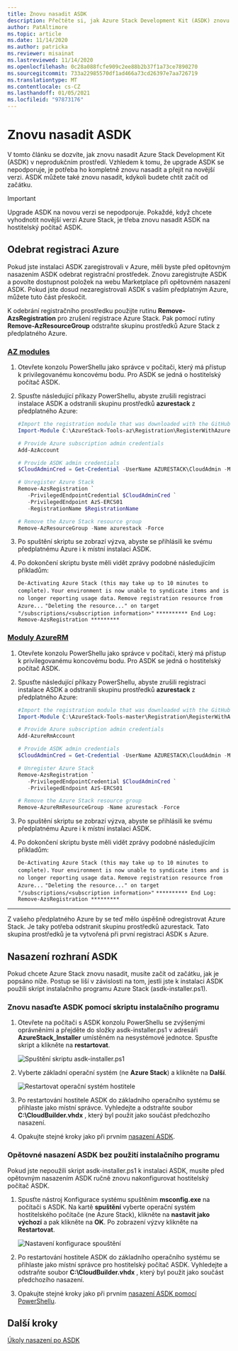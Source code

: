 ```yaml
---
title: Znovu nasadit ASDK
description: Přečtěte si, jak Azure Stack Development Kit (ASDK) znovu nasadit.
author: PatAltimore
ms.topic: article
ms.date: 11/14/2020
ms.author: patricka
ms.reviewer: misainat
ms.lastreviewed: 11/14/2020
ms.openlocfilehash: 0c28a088fcfe909c2ee88b2b37f1a73ce7890270
ms.sourcegitcommit: 733a22985570df1ad466a73cd26397e7aa726719
ms.translationtype: MT
ms.contentlocale: cs-CZ
ms.lasthandoff: 01/05/2021
ms.locfileid: "97873176"
---
```

# <a name="redeploy-the-asdk"></a>Znovu nasadit ASDK
V tomto článku se dozvíte, jak znovu nasadit Azure Stack Development Kit (ASDK) v neprodukčním prostředí. Vzhledem k tomu, že upgrade ASDK se nepodporuje, je potřeba ho kompletně znovu nasadit a přejít na novější verzi. ASDK můžete také znovu nasadit, kdykoli budete chtít začít od začátku.

> [!IMPORTANT]
> Upgrade ASDK na novou verzi se nepodporuje. Pokaždé, když chcete vyhodnotit novější verzi Azure Stack, je třeba znovu nasadit ASDK na hostitelský počítač ASDK.

## <a name="remove-azure-registration"></a>Odebrat registraci Azure 
Pokud jste instalaci ASDK zaregistrovali v Azure, měli byste před opětovným nasazením ASDK odebrat registrační prostředek. Znovu zaregistrujte ASDK a povolte dostupnost položek na webu Marketplace při opětovném nasazení ASDK. Pokud jste dosud nezaregistrovali ASDK s vaším předplatným Azure, můžete tuto část přeskočit.

K odebrání registračního prostředku použijte rutinu **Remove-AzsRegistration** pro zrušení registrace Azure Stack. Pak pomocí rutiny **Remove-AzResourceGroup** odstraňte skupinu prostředků Azure Stack z předplatného Azure.

### <a name="az-modules"></a>[AZ modules](#tab/az)

1. Otevřete konzolu PowerShellu jako správce v počítači, který má přístup k privilegovanému koncovému bodu. Pro ASDK se jedná o hostitelský počítač ASDK.

2. Spusťte následující příkazy PowerShellu, abyste zrušili registraci instalace ASDK a odstranili skupinu prostředků **azurestack** z předplatného Azure:

   ```powershell    
   #Import the registration module that was downloaded with the GitHub tools
   Import-Module C:\AzureStack-Tools-az\Registration\RegisterWithAzure.psm1

   # Provide Azure subscription admin credentials
   Add-AzAccount

   # Provide ASDK admin credentials
   $CloudAdminCred = Get-Credential -UserName AZURESTACK\CloudAdmin -Message "Enter the cloud domain credentials to access the privileged endpoint"

   # Unregister Azure Stack
   Remove-AzsRegistration `
      -PrivilegedEndpointCredential $CloudAdminCred `
      -PrivilegedEndpoint AzS-ERCS01
      -RegistrationName $RegistrationName

   # Remove the Azure Stack resource group
   Remove-AzResourceGroup -Name azurestack -Force
   ```

3. Po spuštění skriptu se zobrazí výzva, abyste se přihlásili ke svému předplatnému Azure i k místní instalaci ASDK.
4. Po dokončení skriptu byste měli vidět zprávy podobné následujícím příkladům:

    `De-Activating Azure Stack (this may take up to 10 minutes to complete).` `Your environment is now unable to syndicate items and is no longer reporting usage data.`
    `Remove registration resource from Azure...`
    `"Deleting the resource..." on target "/subscriptions/<subscription information>"`
    `********** End Log: Remove-AzsRegistration *********`

### <a name="azurerm-modules"></a>[Moduly AzureRM](#tab/azurerm)

1. Otevřete konzolu PowerShellu jako správce v počítači, který má přístup k privilegovanému koncovému bodu. Pro ASDK se jedná o hostitelský počítač ASDK.

2. Spusťte následující příkazy PowerShellu, abyste zrušili registraci instalace ASDK a odstranili skupinu prostředků **azurestack** z předplatného Azure:

   ```powershell    
   #Import the registration module that was downloaded with the GitHub tools
   Import-Module C:\AzureStack-Tools-master\Registration\RegisterWithAzure.psm1

   # Provide Azure subscription admin credentials
   Add-AzureRmAccount

   # Provide ASDK admin credentials
   $CloudAdminCred = Get-Credential -UserName AZURESTACK\CloudAdmin -Message "Enter the cloud domain credentials to access the privileged endpoint"

   # Unregister Azure Stack
   Remove-AzsRegistration `
      -PrivilegedEndpointCredential $CloudAdminCred `
      -PrivilegedEndpoint AzS-ERCS01

   # Remove the Azure Stack resource group
   Remove-AzureRmResourceGroup -Name azurestack -Force
   ```

3. Po spuštění skriptu se zobrazí výzva, abyste se přihlásili ke svému předplatnému Azure i k místní instalaci ASDK.
4. Po dokončení skriptu byste měli vidět zprávy podobné následujícím příkladům:

    `De-Activating Azure Stack (this may take up to 10 minutes to complete).` `Your environment is now unable to syndicate items and is no longer reporting usage data.`
    `Remove registration resource from Azure...`
    `"Deleting the resource..." on target "/subscriptions/<subscription information>"`
    `********** End Log: Remove-AzsRegistration *********`

---

Z vašeho předplatného Azure by se teď mělo úspěšně odregistrovat Azure Stack. Je taky potřeba odstranit skupinu prostředků azurestack. Tato skupina prostředků je ta vytvořená při první registraci ASDK s Azure.

## <a name="deploy-the-asdk"></a>Nasazení rozhraní ASDK
Pokud chcete Azure Stack znovu nasadit, musíte začít od začátku, jak je popsáno níže. Postup se liší v závislosti na tom, jestli jste k instalaci ASDK použili skript instalačního programu Azure Stack (asdk-installer.ps1).

### <a name="redeploy-the-asdk-using-the-installer-script"></a>Znovu nasaďte ASDK pomocí skriptu instalačního programu
1. Otevřete na počítači s ASDK konzolu PowerShellu se zvýšenými oprávněními a přejděte do složky asdk-installer.ps1 v adresáři **AzureStack_Installer** umístěném na nesystémové jednotce. Spusťte skript a klikněte na **restartovat**.

   ![Spuštění skriptu asdk-installer.ps1](media/asdk-redeploy/1.png)

2. Vyberte základní operační systém (ne **Azure Stack**) a klikněte na **Další**.

   ![Restartovat operační systém hostitele](media/asdk-redeploy/2.png)

3. Po restartování hostitele ASDK do základního operačního systému se přihlaste jako místní správce. Vyhledejte a odstraňte soubor **C:\CloudBuilder.vhdx** , který byl použit jako součást předchozího nasazení.

4. Opakujte stejné kroky jako při prvním [nasazení ASDK](asdk-install.md).

### <a name="redeploy-the-asdk-without-using-the-installer"></a>Opětovné nasazení ASDK bez použití instalačního programu
Pokud jste nepoužili skript asdk-installer.ps1 k instalaci ASDK, musíte před opětovným nasazením ASDK ručně znovu nakonfigurovat hostitelský počítač ASDK.

1. Spusťte nástroj Konfigurace systému spuštěním **msconfig.exe** na počítači s ASDK. Na kartě **spuštění** vyberte operační systém hostitelského počítače (ne Azure Stack), klikněte na **nastavit jako výchozí** a pak klikněte na **OK**. Po zobrazení výzvy klikněte na **Restartovat**.

      ![Nastavení konfigurace spouštění](media/asdk-redeploy/4.png)

2. Po restartování hostitele ASDK do základního operačního systému se přihlaste jako místní správce pro hostitelský počítač ASDK. Vyhledejte a odstraňte soubor **C:\CloudBuilder.vhdx** , který byl použit jako součást předchozího nasazení.

3. Opakujte stejné kroky jako při prvním [nasazení ASDK pomocí PowerShellu](asdk-deploy-powershell.md).


## <a name="next-steps"></a>Další kroky
[Úkoly nasazení po ASDK](asdk-post-deploy.md)




